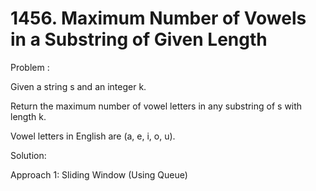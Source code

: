 # 1456. Maximum Number of Vowels in a Substring of Given Length

Problem : 

Given a string s and an integer k.

Return the maximum number of vowel letters in any substring of s with length k.

Vowel letters in English are (a, e, i, o, u).

Solution: 

Approach 1: Sliding Window (Using Queue)


